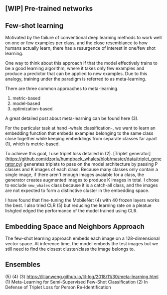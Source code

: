 
[WIP]
Pre-trained networks
-----------------



Few-shot learning
-----------------
Motivated by the failure of conventional deep learning methods to work well on one or few examples per class, and the
close resemblance to how humans actually learn, there has a resurgence of interest in one/few shot learning.

One way to think about this approach if that the model effectively trains to be a good learning algorithm, where it takes
only few examples and produce a predictor that can be applied to new examples. Due to this analogy, training under the
paradigm is referred to as meta-learning.

There are three common approaches to meta-learning.

1) metric-based
2) model-based
3) optimization-based

A great detailed post about meta-learning can be found here (3).

For the particular task at hand -whale classification-, we want to learn an embedding function that embeds examples
belonging to the same class close together while keeping embeddings from separate classes far apart (1), which is metric-based.

To achieve
this goal, I use triplet loss detailed in (2). [Triplet generator]
(https://github.com/dzorlu/humpback_whales/blob/master/data/triplet_generator.py) generates triplets to pass on the
model architecture by passing P classes and K images of each class. Because many classes only contain a single image,
if there aren't enough images avaiable for a class, the generator creates augmented images to produce K images in total.
I chose to exclude `new_whales` class because it is a catch-all class, and the images are not expected to form a
distinctive cluster in the embedding space.

I have found that fine-tuning the MobileNet (4) with 40 frozen layers works the best. I also tried CLR (5) but reducing
the learning rate on a pleatue lishgted edged the performance of the model trained using CLR.

Embedding Space and Neighbors Approach
--------------------------------------
The few-shot learning approach embeds each image on a 128-dimensional vector space. At inference time, the model embeds
the test images but we still need to find the closest cluster/class the image belongs to.




Ensembles
---------










(5)
(4)
(3) https://lilianweng.github.io/lil-log/2018/11/30/meta-learning.html
(1) Meta-Learning for Semi-Supervised Few-Shot Classification
(2) In Defense of Triplet Loss for Person Re-Identification